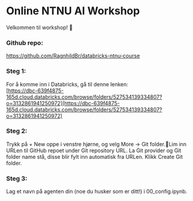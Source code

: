 # Online NTNU AI Workshop

Velkommen til workshop! 👋

### Github repo:
https://github.com/RagnhildBr/databricks-ntnu-course

### Steg 1:  
For å komme inn i Databricks, gå til denne lenken:  
[https://dbc-639f4875-165d.cloud.databricks.com/browse/folders/527534139334807?o=3132861941250972](https://dbc-639f4875-165d.cloud.databricks.com/browse/folders/527534139334807?o=3132861941250972)

### Steg 2: 
Trykk på + New oppe i venstre hjørne, og velg More → Git folder.Lim inn URLen til GitHub repoet under Git repository URL. La Git provider og Git folder name stå, disse blir fylt inn automatisk fra URLen. Klikk Create Git folder.

### Steg 3:  
Lag et navn på agenten din (noe du husker som er ditt!) i 00_config.ipynb.
